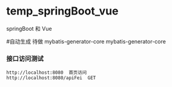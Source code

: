 # temp_springBoot_vue
springBoot 和 Vue

#自动生成 待做
mybatis-generator-core
mybatis-generator-core

### 接口访问测试

```wi
http://localhost:8080  首页访问
http://localhost:8080/apiFei  GET
  
```

